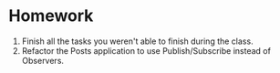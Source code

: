 # Homework

1. Finish all the tasks you weren't able to finish during the class.
2. Refactor the Posts application to use Publish/Subscribe instead of Observers.
